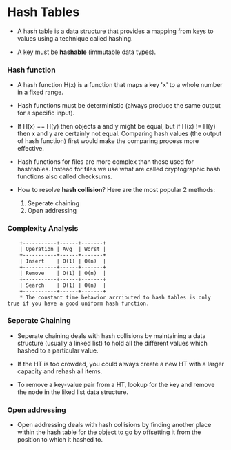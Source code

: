 # Hash Tables

* A hash table is a data structure that provides a mapping from keys to values using a technique called hashing.

* A key must be **hashable** (immutable data types).

### Hash function
* A hash function H(x) is a function that maps a key 'x' to a whole number in a fixed range.

* Hash functions must be deterministic (always produce the same output for a specific input).

* If H(x) == H(y) then objects a and y might be equal, but if H(x) != H(y) then x and y are certainly not equal. Comparing hash values (the output of hash function) first would make the comparing process more effective.

* Hash functions for files are more complex than those used for hashtables. Instead for files we use what are called cryptographic hash functions also called checksums.

* How to resolve **hash collision**? Here are the most popular 2 methods:
    1. Seperate chaining
    2. Open addressing

### Complexity Analysis

        +-----------+------+-------+
        | Operation | Avg  | Worst |
        +-----------+------+-------+
        | Insert    | O(1) | O(n)  |
        +-----------+------+-------+
        | Remove    | O(1) | O(n)  |
        +-----------+------+-------+
        | Search    | O(1) | O(n)  |
        +-----------+------+-------+
        * The constant time behavior arrributed to hash tables is only true if you have a good uniform hash function.

### Seperate Chaining
* Seperate chaining deals with hash collisions by maintaining a data structure (usually a linked list) to hold all the different values which hashed to a particular value.

* If the HT is too crowded, you could always create a new HT with a larger capacity and rehash all items.

* To remove a key-value pair from a HT, lookup for the key and remove the node in the liked list data structure.

### Open addressing
* Open addressing deals with hash collisions by finding another place within the hash table for the object to go by offsetting it from the position to which it hashed to.